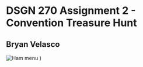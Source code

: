 # DSGN 270 Assignment 2 - Convention Treasure Hunt
## Bryan Velasco

![Ham menu](C:\Users\bryan\Documents\WEBDEv\Assignments\cpnt-270\dsgn270-a2\img\ham-menu.png)
)
